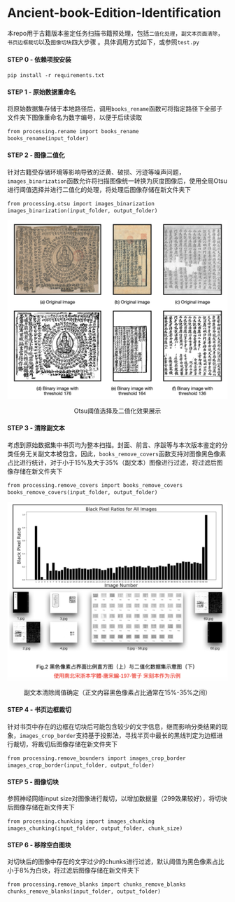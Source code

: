 # Ancient-book-Edition-Identification

本repo用于古籍版本鉴定任务扫描书籍预处理，包括`二值化处理`，`副文本页面清除`，`书页边框裁切`以及`图像切块`四大步骤 。具体调用方式如下，或参照`test.py`

#### STEP 0 - 依赖项按安装
```
pip install -r requirements.txt
```

#### STEP 1 - 原始数据重命名
将原始数据集存储于本地路径后，调用`books_rename`函数可将指定路径下全部子文件夹下图像重命名为数字编号，以便于后续读取
```
from processing.rename import books_rename
books_rename(input_folder)
```

#### STEP 2 - 图像二值化
针对古籍受存储环境等影响导致的泛黄、破损、污迹等噪声问题，
`images_binarization`函数允许将扫描图像统一转换为灰度图像后，使用全局Otsu进行阈值选择并进行二值化的处理，将处理后图像存储在新文件夹下
```
from processing.otsu import images_binarization
images_binarization(input_folder, output_folder)
```
![二值化效果展示](img/1.png)
<center>Otsu阈值选择及二值化效果展示</center>

#### STEP 3 - 清除副文本
考虑到原始数据集中书页均为整本扫描。封面、前言、序跋等与本次版本鉴定的分类任务无关副文本被包含。因此，`books_remove_covers`函数支持对图像黑色像素占比进行统计，对于小于15%及大于35%（副文本）图像进行过滤，将过滤后图像存储在新文件夹下
```
from processing.remove_covers import books_remove_covers
books_remove_covers(input_folder, output_folder)
```
![副文本清除阈值确定](img/2.png)
<center>副文本清除阈值确定（正文内容黑色像素占比通常在15%-35%之间）</center>

#### STEP 4 - 书页边框裁切
针对书页中存在的边框在切块后可能包含较少的文字信息，继而影响分类结果的现象，`images_crop_border`支持基于投影法，寻找半页中最长的黑线判定为边框进行裁切，将裁切后图像存储在新文件夹下
```
from processing.remove_bounders import images_crop_border
images_crop_border(input_folder, output_folder)
```

#### STEP 5 - 图像切块
参照神经网络input size对图像进行裁切，以增加数据量（299效果较好），将切块后图像存储在新文件夹下
```
from processing.chunking import images_chunking
images_chunking(input_folder, output_folder, chunk_size)
```

#### STEP 6 - 移除空白图块
对切块后的图像中存在的文字过少的chunks进行过滤，默认阈值为黑色像素占比小于8%为白块，将过滤后图像存储在新文件夹下
```
from processing.remove_blanks import chunks_remove_blanks
chunks_remove_blanks(input_folder, output_folder)
```
